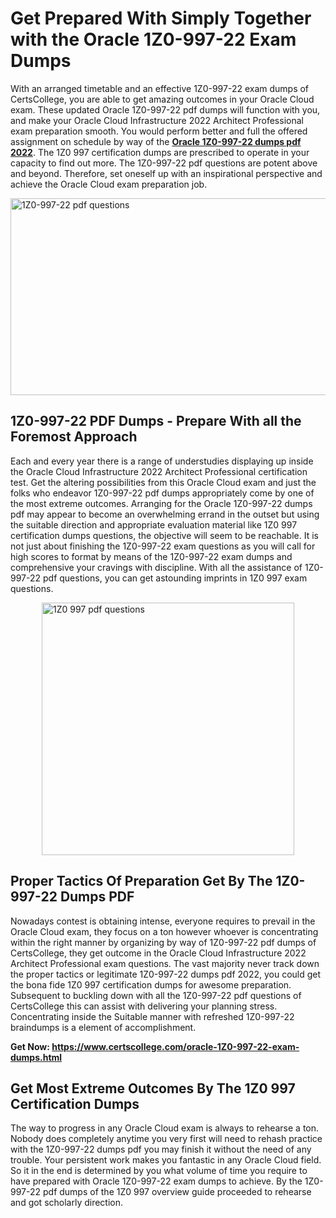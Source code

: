 <h1><strong>Get Prepared With Simply Together with the Oracle 1Z0-997-22 Exam Dumps&nbsp;</strong></h1>
<p><span style="font-weight: 400;">With an arranged timetable and an effective  1Z0-997-22 exam dumps of CertsCollege, you are able to get amazing outcomes in your Oracle Cloud exam. These updated Oracle 1Z0-997-22 pdf dumps will function with you, and make your Oracle Cloud Infrastructure 2022 Architect Professional exam preparation smooth. You would perform better and full the offered assignment on schedule by way of the <strong><a href="https://www.certscollege.com/oracle-1Z0-997-22-exam-dumps.html">Oracle 1Z0-997-22 dumps pdf 2022</a></strong>. The 1Z0 997 certification dumps are prescribed to operate in your capacity to find out more. The  1Z0-997-22 pdf questions are potent above and beyond. Therefore, set oneself up with an inspirational perspective and achieve the Oracle Cloud exam preparation job.&nbsp;</span></p>
<p><span style="font-weight: 400;"><img style="display: block; margin-left: auto; margin-right: auto;" src="https://i.ibb.co/CPDK3ps/Yellow-and-Blue-Initiative-Blog-Banner.png" alt="1Z0-997-22 pdf questions" width="559" height="315" /></span></p>
<h2><strong>1Z0-997-22 PDF Dumps - Prepare With all the Foremost Approach</strong></h2>
<p><span style="font-weight: 400;">Each and every year there is a range of understudies displaying up inside the Oracle Cloud Infrastructure 2022 Architect Professional certification test. Get the altering possibilities from this Oracle Cloud exam and just the folks who endeavor 1Z0-997-22 pdf dumps appropriately come by one of the most extreme outcomes. Arranging for the Oracle 1Z0-997-22 dumps pdf may appear to become an overwhelming errand in the outset but using the suitable direction and appropriate evaluation material like 1Z0 997 certification dumps questions, the objective will seem to be reachable. It is not just about finishing the 1Z0-997-22 exam questions as you will call for high scores to format by means of the 1Z0-997-22 exam dumps and comprehensive your cravings with discipline. With all the assistance of 1Z0-997-22 pdf questions, you can get astounding imprints in 1Z0 997 exam questions.</span></p>
<p><span style="font-weight: 400;"><a href="https://tinyurl.com/2e3acfk3"><img style="display: block; margin-left: auto; margin-right: auto;" src="https://i.ibb.co/9tMrhdY/Teacher-Appreciation-Invitation.png" alt="1Z0 997 pdf questions " width="404" height="404" /></a></span></p>
<h2><strong>Proper Tactics Of Preparation Get By The 1Z0-997-22 Dumps PDF</strong></h2>
<p><span style="font-weight: 400;">Nowadays contest is obtaining intense, everyone requires to prevail in the Oracle Cloud exam, they focus on a ton however whoever is concentrating within the right manner by organizing by way of 1Z0-997-22 pdf dumps of CertsCollege, they get outcome in the Oracle Cloud Infrastructure 2022 Architect Professional exam questions. The vast majority never track down the proper tactics or legitimate 1Z0-997-22 dumps pdf 2022, you could get the bona fide 1Z0 997 certification dumps for awesome preparation. Subsequent to buckling down with all the  1Z0-997-22 pdf questions of CertsCollege this can assist with delivering your planning stress. Concentrating inside the Suitable manner with refreshed 1Z0-997-22 braindumps is a element of accomplishment.</span></p>
<p><span style="font-weight: 400;"><strong>Get Now: <a href="https://www.certscollege.com/oracle-1Z0-997-22-exam-dumps.html">https://www.certscollege.com/oracle-1Z0-997-22-exam-dumps.html</a></strong></span></p>
<h2><strong>Get Most Extreme Outcomes By The 1Z0 997 Certification Dumps</strong></h2>
<p><span style="font-weight: 400;">The way to progress in any Oracle Cloud exam is always to rehearse a ton. Nobody does completely anytime you very first will need to rehash practice with the 1Z0-997-22 dumps pdf you may finish it without the need of any trouble. Your persistent work makes you fantastic in any Oracle Cloud field. So it in the end is determined by you what volume of time you require to have prepared with Oracle 1Z0-997-22 exam dumps to achieve. By the 1Z0-997-22 pdf dumps of the 1Z0 997 overview guide proceeded to rehearse and got scholarly direction.</span></p>
